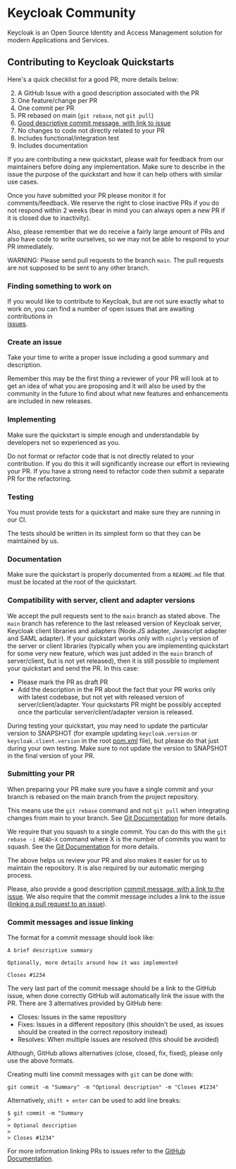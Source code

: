 # Keycloak Community

Keycloak is an Open Source Identity and Access Management solution for modern Applications and Services.

## Contributing to Keycloak Quickstarts

Here's a quick checklist for a good PR, more details below:

2. A GitHub Issue with a good description associated with the PR
3. One feature/change per PR
4. One commit per PR
5. PR rebased on main (`git rebase`, not `git pull`)
5. [Good descriptive commit message, with link to issue](#commit-messages-and-issue-linking)
6. No changes to code not directly related to your PR
7. Includes functional/integration test
8. Includes documentation

If you are contributing a new quickstart, please wait for feedback from our maintainers before doing any implementation. 
Make sure to describe in the issue the purpose of the quickstart and how it can help others with similar use cases.

Once you have submitted your PR please monitor it for comments/feedback. We reserve the right to close inactive PRs if
you do not respond within 2 weeks (bear in mind you can always open a new PR if it is closed due to inactivity).

Also, please remember that we do receive a fairly large amount of PRs and also have code to write ourselves, so we may
not be able to respond to your PR immediately.

WARNING: Please send pull requests to the branch `main`. The pull requests are not supposed to be sent to any other branch.

### Finding something to work on

If you would like to contribute to Keycloak, but are not sure exactly what to work on, you can find a number of open
issues that are awaiting contributions in  
[issues](https://github.com/keycloak/keycloak-quickstarts/issues).

### Create an issue

Take your time to write a proper issue including a good summary and description.

Remember this may be the first thing a reviewer of your PR will look at to get an idea of what you are proposing
and it will also be used by the community in the future to find about what new features and enhancements are included in
new releases.

### Implementing

Make sure the quickstart is simple enough and understandable by developers not so experienced as you.

Do not format or refactor code that is not directly related to your contribution. If you do this it will significantly
increase our effort in reviewing your PR. If you have a strong need to refactor code then submit a separate PR for the
refactoring.

### Testing

You must provide tests for a quickstart and make sure they are running in our CI. 

The tests should be written in its simplest form so that they can be maintained by us. 

### Documentation

Make sure the quickstart is properly documented from a `README.md` file that must be located at the root of the quickstart.

### Compatibility with server, client and adapter versions

We accept the pull requests sent to the `main` branch as stated above. The `main` branch has reference to the last released version
of Keycloak server, Keycloak client libraries and adapters (Node.JS adapter, Javascript adapter and SAML adapter). If your quickstart
works only with `nightly` version of the server or client libraries (typically when you are implementing quickstart for some very new feature,
which was just added in the `main` branch of server/client, but is not yet released), then it is still possible to implement your quickstart and
send the PR. In this case:
* Please mark the PR as draft PR
* Add the description in the PR about the fact that your PR works only with latest codebase, but not yet with released version of server/client/adapter.
Your quickstarts PR might be possibly accepted once the particular server/client/adapter version is released.

During testing your quickstart, you may need to update the particular version to SNAPSHOT (for example updating `keycloak.version` or `keycloak.client.version`
in the root [pom.xml](pom.xml) file), but please do that just during your own testing. Make sure to not update the version to SNAPSHOT in the final version of your PR.

### Submitting your PR

When preparing your PR make sure you have a single commit and your branch is rebased on the main branch from the
project repository.

This means use the `git rebase` command and not `git pull` when integrating changes from main to your branch. See
[Git Documentation](https://git-scm.com/book/en/v2/Git-Branching-Rebasing) for more details.

We require that you squash to a single commit. You can do this with the `git rebase -i HEAD~X` command where X
is the number of commits you want to squash. See the [Git Documentation](https://git-scm.com/book/en/v2/Git-Tools-Rewriting-History)
for more details.

The above helps us review your PR and also makes it easier for us to maintain the repository. It is also required by
our automatic merging process.

Please, also provide a good description [commit message, with a link to the issue](#commit-messages-and-issue-linking).
We also require that the commit message includes a link to the issue ([linking a pull request to an issue](https://docs.github.com/en/issues/tracking-your-work-with-issues/linking-a-pull-request-to-an-issue)).

### Commit messages and issue linking

The format for a commit message should look like:

```
A brief descriptive summary

Optionally, more details around how it was implemented

Closes #1234
``` 

The very last part of the commit message should be a link to the GitHub issue, when done correctly GitHub will automatically link the issue with the PR. There are 3 alternatives provided by GitHub here:

* Closes: Issues in the same repository
* Fixes: Issues in a different repository (this shouldn't be used, as issues should be created in the correct repository instead)
* Resolves: When multiple issues are resolved (this should be avoided)

Although, GitHub allows alternatives (close, closed, fix, fixed), please only use the above formats.

Creating multi line commit messages with `git` can be done with:

```
git commit -m "Summary" -m "Optional description" -m "Closes #1234"
```

Alternatively, `shift + enter` can be used to add line breaks:

```
$ git commit -m "Summary
> 
> Optional description
> 
> Closes #1234"
```

For more information linking PRs to issues refer to the [GitHub Documentation](https://docs.github.com/en/issues/tracking-your-work-with-issues/linking-a-pull-request-to-an-issue).